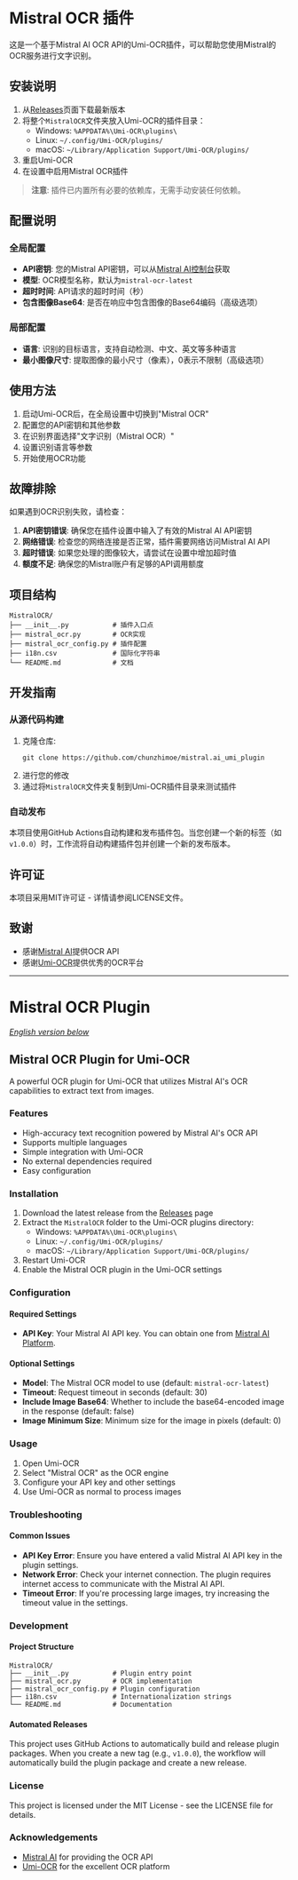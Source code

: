# Mistral OCR 插件

这是一个基于Mistral AI OCR API的Umi-OCR插件，可以帮助您使用Mistral的OCR服务进行文字识别。

## 安装说明

1. 从[Releases](https://github.com/yourusername/mistral-ocr-plugin/releases)页面下载最新版本
2. 将整个`MistralOCR`文件夹放入Umi-OCR的插件目录：
   - Windows: `%APPDATA%\Umi-OCR\plugins\`
   - Linux: `~/.config/Umi-OCR/plugins/`
   - macOS: `~/Library/Application Support/Umi-OCR/plugins/`
3. 重启Umi-OCR
4. 在设置中启用Mistral OCR插件

> **注意**: 插件已内置所有必要的依赖库，无需手动安装任何依赖。

## 配置说明

### 全局配置
- **API密钥**: 您的Mistral API密钥，可以从[Mistral AI控制台](https://console.mistral.ai/)获取
- **模型**: OCR模型名称，默认为`mistral-ocr-latest`
- **超时时间**: API请求的超时时间（秒）
- **包含图像Base64**: 是否在响应中包含图像的Base64编码（高级选项）

### 局部配置
- **语言**: 识别的目标语言，支持自动检测、中文、英文等多种语言
- **最小图像尺寸**: 提取图像的最小尺寸（像素），0表示不限制（高级选项）

## 使用方法

1. 启动Umi-OCR后，在全局设置中切换到"Mistral OCR"
2. 配置您的API密钥和其他参数
3. 在识别界面选择"文字识别（Mistral OCR）"
4. 设置识别语言等参数
5. 开始使用OCR功能

## 故障排除

如果遇到OCR识别失败，请检查：

1. **API密钥错误**: 确保您在插件设置中输入了有效的Mistral AI API密钥
2. **网络错误**: 检查您的网络连接是否正常，插件需要网络访问Mistral AI API
3. **超时错误**: 如果您处理的图像较大，请尝试在设置中增加超时值
4. **额度不足**: 确保您的Mistral账户有足够的API调用额度

## 项目结构

```
MistralOCR/
├── __init__.py           # 插件入口点
├── mistral_ocr.py        # OCR实现
├── mistral_ocr_config.py # 插件配置
├── i18n.csv              # 国际化字符串
└── README.md             # 文档
```

## 开发指南

### 从源代码构建

1. 克隆仓库:
   ```
   git clone https://github.com/chunzhimoe/mistral.ai_umi_plugin
   ```
2. 进行您的修改
3. 通过将`MistralOCR`文件夹复制到Umi-OCR插件目录来测试插件

### 自动发布

本项目使用GitHub Actions自动构建和发布插件包。当您创建一个新的标签（如`v1.0.0`）时，工作流将自动构建插件包并创建一个新的发布版本。

## 许可证

本项目采用MIT许可证 - 详情请参阅LICENSE文件。

## 致谢

- 感谢[Mistral AI](https://mistral.ai/)提供OCR API
- 感谢[Umi-OCR](https://github.com/hiroi-sora/Umi-OCR)提供优秀的OCR平台

---

# Mistral OCR Plugin

*[English version below](#mistral-ocr-plugin-for-umi-ocr)*

## Mistral OCR Plugin for Umi-OCR

A powerful OCR plugin for Umi-OCR that utilizes Mistral AI's OCR capabilities to extract text from images.

### Features

- High-accuracy text recognition powered by Mistral AI's OCR API
- Supports multiple languages
- Simple integration with Umi-OCR
- No external dependencies required
- Easy configuration

### Installation

1. Download the latest release from the [Releases](https://github.com/yourusername/mistral-ocr-plugin/releases) page
2. Extract the `MistralOCR` folder to the Umi-OCR plugins directory:
   - Windows: `%APPDATA%\Umi-OCR\plugins\`
   - Linux: `~/.config/Umi-OCR/plugins/`
   - macOS: `~/Library/Application Support/Umi-OCR/plugins/`
3. Restart Umi-OCR
4. Enable the Mistral OCR plugin in the Umi-OCR settings

### Configuration

#### Required Settings

- **API Key**: Your Mistral AI API key. You can obtain one from [Mistral AI Platform](https://console.mistral.ai/).

#### Optional Settings

- **Model**: The Mistral OCR model to use (default: `mistral-ocr-latest`)
- **Timeout**: Request timeout in seconds (default: 30)
- **Include Image Base64**: Whether to include the base64-encoded image in the response (default: false)
- **Image Minimum Size**: Minimum size for the image in pixels (default: 0)

### Usage

1. Open Umi-OCR
2. Select "Mistral OCR" as the OCR engine
3. Configure your API key and other settings
4. Use Umi-OCR as normal to process images

### Troubleshooting

#### Common Issues

- **API Key Error**: Ensure you have entered a valid Mistral AI API key in the plugin settings.
- **Network Error**: Check your internet connection. The plugin requires internet access to communicate with the Mistral AI API.
- **Timeout Error**: If you're processing large images, try increasing the timeout value in the settings.

### Development

#### Project Structure

```
MistralOCR/
├── __init__.py           # Plugin entry point
├── mistral_ocr.py        # OCR implementation
├── mistral_ocr_config.py # Plugin configuration
├── i18n.csv              # Internationalization strings
└── README.md             # Documentation
```

#### Automated Releases

This project uses GitHub Actions to automatically build and release plugin packages. When you create a new tag (e.g., `v1.0.0`), the workflow will automatically build the plugin package and create a new release.

### License

This project is licensed under the MIT License - see the LICENSE file for details.

### Acknowledgements

- [Mistral AI](https://mistral.ai/) for providing the OCR API
- [Umi-OCR](https://github.com/hiroi-sora/Umi-OCR) for the excellent OCR platform
